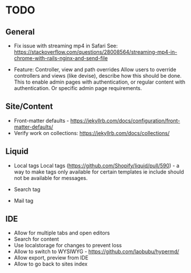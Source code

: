 # TODO

## General

- Fix issue with streaming mp4 in Safari
  See: https://stackoverflow.com/questions/28008564/streaming-mp4-in-chrome-with-rails-nginx-and-send-file

- Feature: Controller, view and path overrides
  Allow users to override controllers and views (like devise), describe how this should be done.
  This to enable admin pages with authentication, or regular content with authentication.
  Or specific admin page requirements.

## Site/Content

- Front-matter defaults - https://jekyllrb.com/docs/configuration/front-matter-defaults/
- Verify work on collections: https://jekyllrb.com/docs/collections/

## Liquid

- Local tags
  Local tags (https://github.com/Shopify/liquid/pull/590) - a way to make tags only available for certain templates
  ie include should not be available for messages.

- Search tag
- Mail tag

## IDE

- Allow for multiple tabs and open editors
- Search for content
- Use localstorage for changes to prevent loss
- Allow to switch to WYSIWYG - https://github.com/laobubu/hypermd/
- Allow export, preview from IDE
- Allow to go back to sites index
